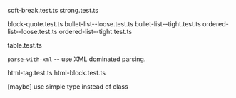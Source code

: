 soft-break.test.ts
strong.test.ts

block-quote.test.ts
bullet-list--loose.test.ts
bullet-list--tight.test.ts
ordered-list--loose.test.ts
ordered-list--tight.test.ts

table.test.ts

`parse-with-xml` -- use XML dominated parsing.

html-tag.test.ts
html-block.test.ts

[maybe] use simple type instead of class
